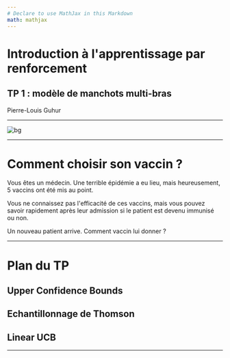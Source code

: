 ```yaml
---
# Declare to use MathJax in this Markdown
math: mathjax
---
```


# Introduction à l'apprentissage par renforcement
## TP 1 : modèle de manchots multi-bras

Pierre-Louis Guhur

---

![bg](assets/manchots.png)

---

# Comment choisir son vaccin ?

Vous êtes un médecin. Une terrible épidémie a eu lieu, mais heureusement, 5 vaccins ont été mis au point.

Vous ne connaissez pas l'efficacité de ces vaccins, mais vous pouvez savoir rapidement après leur admission si le patient est devenu immunisé ou non.

Un nouveau patient arrive. Comment vaccin lui donner ?

---

# Plan du TP

## Upper Confidence Bounds
## Echantillonnage de Thomson
## Linear UCB

---
